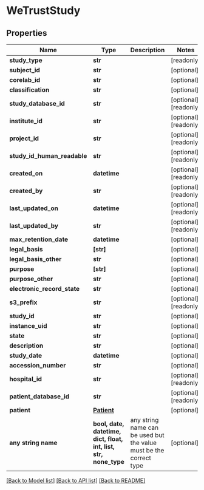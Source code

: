 # WeTrustStudy


## Properties
Name | Type | Description | Notes
------------ | ------------- | ------------- | -------------
**study_type** | **str** |  | [readonly] 
**subject_id** | **str** |  | [optional] 
**corelab_id** | **str** |  | [optional] 
**classification** | **str** |  | [optional] 
**study_database_id** | **str** |  | [optional] [readonly] 
**institute_id** | **str** |  | [optional] [readonly] 
**project_id** | **str** |  | [optional] [readonly] 
**study_id_human_readable** | **str** |  | [optional] [readonly] 
**created_on** | **datetime** |  | [optional] [readonly] 
**created_by** | **str** |  | [optional] [readonly] 
**last_updated_on** | **datetime** |  | [optional] [readonly] 
**last_updated_by** | **str** |  | [optional] [readonly] 
**max_retention_date** | **datetime** |  | [optional] 
**legal_basis** | **[str]** |  | [optional] 
**legal_basis_other** | **str** |  | [optional] 
**purpose** | **[str]** |  | [optional] 
**purpose_other** | **str** |  | [optional] 
**electronic_record_state** | **str** |  | [optional] 
**s3_prefix** | **str** |  | [optional] [readonly] 
**study_id** | **str** |  | [optional] 
**instance_uid** | **str** |  | [optional] 
**state** | **str** |  | [optional] 
**description** | **str** |  | [optional] 
**study_date** | **datetime** |  | [optional] 
**accession_number** | **str** |  | [optional] 
**hospital_id** | **str** |  | [optional] [readonly] 
**patient_database_id** | **str** |  | [optional] [readonly] 
**patient** | [**Patient**](Patient.md) |  | [optional] 
**any string name** | **bool, date, datetime, dict, float, int, list, str, none_type** | any string name can be used but the value must be the correct type | [optional]

[[Back to Model list]](../README.md#documentation-for-models) [[Back to API list]](../README.md#documentation-for-api-endpoints) [[Back to README]](../README.md)


